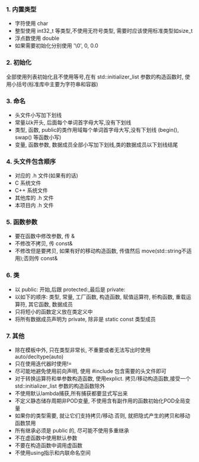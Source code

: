 ### 1. 内置类型

* 字符使用 char
* 整型使用 int32_t 等类型,不使用无符号类型, 需要时应该使用标准类型如size_t
* 浮点数使用 double
* 如果需要初始化分别使用 '\0', 0, 0.0

### 2. 初始化

全部使用列表初始化且不使用等号,在有 std::initializer_list 参数的构造函数时,
使用小括号(标准库中主要为字符串和容器)

### 3. 命名

* 头文件小写加下划线
* 常量以k开头, 后面每个单词首字母大写,没有下划线
* 类型, 函数, public的类作用域每个单词首字母大写,没有下划线
(begin(), swap() 等函数小写)
* 变量, 函数参数, 数据成员全部小写加下划线,类的数据成员以下划线结尾

### 4. 头文件包含顺序

* 对应的 .h 文件(如果有的话)
* C 系统文件
* C++ 系统文件
* 其他库的 .h 文件
* 本项目内 .h 文件

### 5. 函数参数

* 要在函数中修改参数, 传 &
* 不修改不拷贝, 传 const&
* 不修改但是要拷贝, 如果有好的移动构造函数, 传值然后 move(std::string不适用);否则传 const&

### 6. 类

* 以 public: 开始,后跟 protected:,最后是 private:
* 以如下的顺序: 类型, 常量, 工厂函数, 构造函数, 赋值运算符, 析构函数, 重载运算符, 其它函数, 数据成员
* 只将短小的函数定义放在类定义中
* 将所有数据成员声明为 private, 除非是 static const 类型成员

### 7. 其他

* 除在模板中外, 只在类型非常长, 不重要或者无法写出时使用 auto/decltype(auto)
* 只在使用迭代器时使用!=
* 尽可能地避免使用前向声明, 使用 #include 包含需要的头文件即可
* 对于转换运算符和单参数构造函数, 使用explict.
  拷贝/移动构造函数,接受一个 std::initializer_list 参数的构造函数除外
* 不使用默认lambda捕获,所有捕获都要显式写出来
* 不定义静态储存周期非POD变量, 不使用含有副作用的函数初始化POD全局变量
* 如果你的类型需要, 就让它们支持拷贝/移动.否则, 就把隐式产生的拷贝和移动函数禁用
* 所有继承必须是 public 的, 尽可能不使用多重继承
* 不在虚函数中使用默认参数
* 不要在构造函数中调用虚函数
* 不使用using指示和内联命名空间